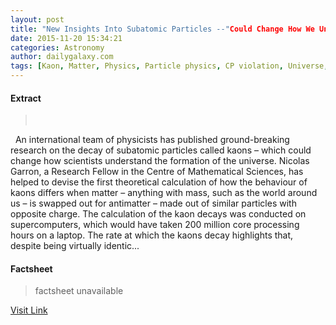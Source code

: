 ```yaml
---
layout: post
title: "New Insights Into Subatomic Particles --"Could Change How We Understand the Formation of the Universe""
date: 2015-11-20 15:34:21
categories: Astronomy
author: dailygalaxy.com
tags: [Kaon, Matter, Physics, Particle physics, CP violation, Universe, Antimatter, Science, Theoretical physics, Scientific theories, Mechanics, Scientific method, Physical sciences]
---
```



#### Extract
>       An international team of physicists has published ground-breaking research on the decay of subatomic particles called kaons – which could change how scientists understand the formation of the universe. Nicolas Garron, a Research Fellow in the Centre of Mathematical Sciences, has helped to devise the first theoretical calculation of how the behaviour of kaons differs when matter – anything with mass, such as the world around us – is swapped out for antimatter – made out of similar particles with opposite charge. The calculation of the kaon decays was conducted on supercomputers, which would have taken 200 million core processing hours on a laptop. The rate at which the kaons decay highlights that, despite being virtually identic...

#### Factsheet
>factsheet unavailable

[Visit Link](http://www.dailygalaxy.com/my_weblog/2015/11/new-insights-into-subatomic-particles-could-change-how-we-understand-the-formation-of-the-universe.html)


